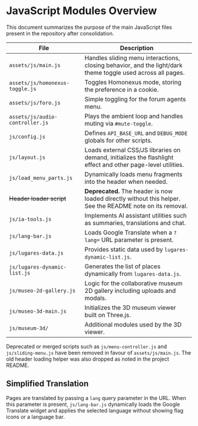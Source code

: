 # JavaScript Modules Overview

This document summarizes the purpose of the main JavaScript files present in the repository after consolidation.

| File | Description |
|------|-------------|
| `assets/js/main.js` | Handles sliding menu interactions, closing behavior, and the light/dark theme toggle used across all pages. |
| `assets/js/homonexus-toggle.js` | Toggles Homonexus mode, storing the preference in a cookie. |
| `assets/js/foro.js` | Simple toggling for the forum agents menu. |
| `assets/js/audio-controller.js` | Plays the ambient loop and handles muting via `#mute-toggle`. |
| `js/config.js` | Defines `API_BASE_URL` and `DEBUG_MODE` globals for other scripts. |
| `js/layout.js` | Loads external CSS/JS libraries on demand, initializes the flashlight effect and other page-level utilities. |
| `js/load_menu_parts.js` | Dynamically loads menu fragments into the header when needed. |
| ~~Header loader script~~ | **Deprecated.** The header is now loaded directly without this helper. See the README note on its removal. |
| `js/ia-tools.js` | Implements AI assistant utilities such as summaries, translations and chat. |
| `js/lang-bar.js` | Loads Google Translate when a `?lang=` URL parameter is present. |
| `js/lugares-data.js` | Provides static data used by `lugares-dynamic-list.js`. |
| `js/lugares-dynamic-list.js` | Generates the list of places dynamically from `lugares-data.js`. |
| `js/museo-2d-gallery.js` | Logic for the collaborative museum 2D gallery including uploads and modals. |
| `js/museo-3d-main.js` | Initializes the 3D museum viewer built on Three.js. |
| `js/museum-3d/` | Additional modules used by the 3D viewer. |

Deprecated or merged scripts such as `js/menu-controller.js` and `js/sliding-menu.js` have been removed in favour of `assets/js/main.js`. The old header loading helper was also dropped as noted in the project README.

## Simplified Translation

Pages are translated by passing a `lang` query parameter in the URL. When this parameter is present, `js/lang-bar.js` dynamically loads the Google Translate widget and applies the selected language without showing flag icons or a language bar.
